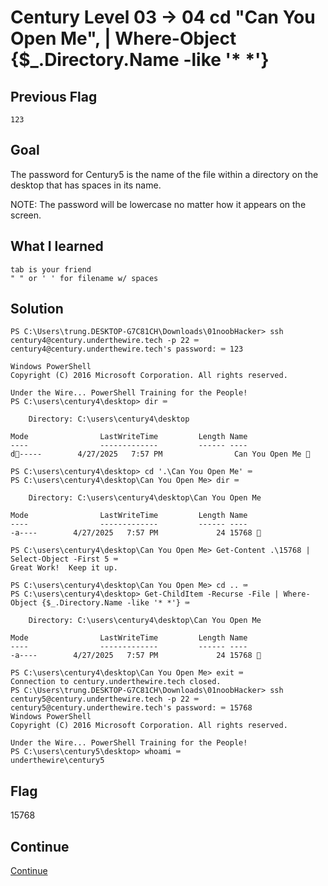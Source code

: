# Century Level 03 → 04 cd "Can You Open Me", | Where-Object {$_.Directory.Name -like '* *'} 

## Previous Flag
```
123
```

## Goal
The password for Century5 is the name of the file within a directory on the desktop that has spaces in its name.<br>

NOTE: The password will be lowercase no matter how it appears on the screen.

## What I learned
```
tab is your friend
" " or ' ' for filename w/ spaces
```

## Solution
```
PS C:\Users\trung.DESKTOP-G7C81CH\Downloads\01noobHacker> ssh century4@century.underthewire.tech -p 22 ⌨️
century4@century.underthewire.tech's password: ⌨️ 123

Windows PowerShell 
Copyright (C) 2016 Microsoft Corporation. All rights reserved.

Under the Wire... PowerShell Training for the People!
PS C:\users\century4\desktop> dir ⌨️

    Directory: C:\users\century4\desktop

Mode                LastWriteTime         Length Name
----                -------------         ------ ----
d👀-----        4/27/2025   7:57 PM                Can You Open Me 👀

PS C:\users\century4\desktop> cd '.\Can You Open Me' ⌨️
PS C:\users\century4\desktop\Can You Open Me> dir ⌨️

    Directory: C:\users\century4\desktop\Can You Open Me

Mode                LastWriteTime         Length Name
----                -------------         ------ ----
-a----        4/27/2025   7:57 PM             24 15768 🔐

PS C:\users\century4\desktop\Can You Open Me> Get-Content .\15768 | Select-Object -First 5 ⌨️
Great Work!  Keep it up.

PS C:\users\century4\desktop\Can You Open Me> cd .. ⌨️                                                                
PS C:\users\century4\desktop> Get-ChildItem -Recurse -File | Where-Object {$_.Directory.Name -like '* *'} ⌨️

    Directory: C:\users\century4\desktop\Can You Open Me

Mode                LastWriteTime         Length Name
----                -------------         ------ ----
-a----        4/27/2025   7:57 PM             24 15768 🔐

PS C:\users\century4\desktop\Can You Open Me> exit ⌨️
Connection to century.underthewire.tech closed.
PS C:\Users\trung.DESKTOP-G7C81CH\Downloads\01noobHacker> ssh century5@century.underthewire.tech -p 22 ⌨️
century5@century.underthewire.tech's password: ⌨️ 15768 
Windows PowerShell 
Copyright (C) 2016 Microsoft Corporation. All rights reserved.

Under the Wire... PowerShell Training for the People!
PS C:\users\century5\desktop> whoami ⌨️
underthewire\century5
```

## Flag
15768

## Continue
[Continue](./Century0405.md)